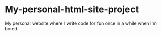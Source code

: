 # My-personal-html-site-project
My personal website where I write code for fun once in a while when I'm bored.
